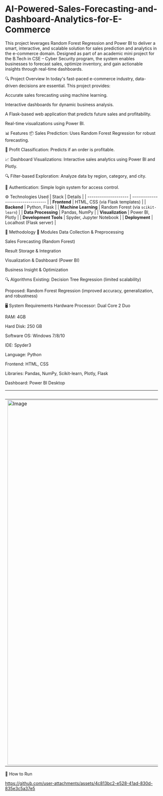 # AI-Powered-Sales-Forecasting-and-Dashboard-Analytics-for-E-Commerce
This project leverages Random Forest Regression and Power BI to deliver a smart, interactive, and scalable solution for sales prediction and analytics in the e-commerce domain. Designed as part of an academic mini project for the B.Tech in CSE – Cyber Security program, the system enables businesses to forecast sales, optimize inventory, and gain actionable insights through real-time dashboards.

🔍 Project Overview
In today's fast-paced e-commerce industry, data-driven decisions are essential. This project provides:

Accurate sales forecasting using machine learning.

Interactive dashboards for dynamic business analysis.

A Flask-based web application that predicts future sales and profitability.

Real-time visualizations using Power BI.

📊 Features
📦 Sales Prediction: Uses Random Forest Regression for robust forecasting.

🔄 Profit Classification: Predicts if an order is profitable.

📈 Dashboard Visualizations: Interactive sales analytics using Power BI and Plotly.

🔍 Filter-based Exploration: Analyze data by region, category, and city.

🔐 Authentication: Simple login system for access control.

⚙️ Technologies Used
| Stack                 | Details                            |
| --------------------- | ---------------------------------- |
| **Frontend**          | HTML, CSS (via Flask templates)    |
| **Backend**           | Python, Flask                      |
| **Machine Learning**  | Random Forest (via `scikit-learn`) |
| **Data Processing**   | Pandas, NumPy                      |
| **Visualization**     | Power BI, Plotly                   |
| **Development Tools** | Spyder, Jupyter Notebook           |
| **Deployment**        | Localhost (Flask server)           |

🧠 Methodology
🧩 Modules
Data Collection & Preprocessing

Sales Forecasting (Random Forest)

Result Storage & Integration

Visualization & Dashboard (Power BI)

Business Insight & Optimization

🔍 Algorithms
Existing: Decision Tree Regression (limited scalability)

Proposed: Random Forest Regression (improved accuracy, generalization, and robustness)

🖥️ System Requirements
Hardware
Processor: Dual Core 2 Duo

RAM: 4GB

Hard Disk: 250 GB

Software
OS: Windows 7/8/10

IDE: Spyder3

Language: Python

Frontend: HTML, CSS

Libraries: Pandas, NumPy, Scikit-learn, Plotly, Flask

Dashboard: Power BI Desktop

| Login Page                 | Prediction Page                   | Sales Dashboard                    |
| -------------------------- | --------------------------------- | ---------------------------------- |
| <img width="1920" height="1200" alt="Image" src="https://github.com/user-attachments/assets/9291d393-d8f4-491a-89d5-7990e7f70fd9" /> | <img width="1920" height="1200" alt="Image" src="https://github.com/user-attachments/assets/a816f0a1-53f4-49d4-bf9b-ccbe83579155" /> | <img width="1920" height="1200" alt="Image" src="https://github.com/user-attachments/assets/979ff890-94c9-4431-9002-a7811e889923" /> |

🚀 How to Run


https://github.com/user-attachments/assets/4c813bc2-e528-41ad-830d-835e3c5a37e5

